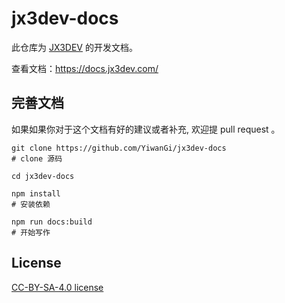 # jx3dev-docs

此仓库为 [JX3DEV](https://www.jx3dev.com/) 的开发文档。

查看文档：<https://docs.jx3dev.com/>

## 完善文档

如果如果你对于这个文档有好的建议或者补充, 欢迎提 pull request 。

```shell
git clone https://github.com/YiwanGi/jx3dev-docs
# clone 源码

cd jx3dev-docs

npm install
# 安装依赖

npm run docs:build
# 开始写作
```

## License

[CC-BY-SA-4.0 license](LICENSE)
